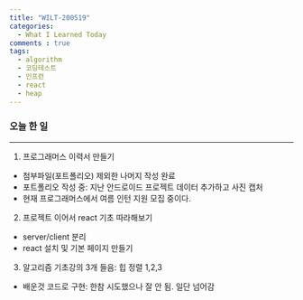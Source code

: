 ```yaml
---
title: "WILT-200519"
categories:
  - What I Learned Today
comments : true
tags:
  - algorithm
  - 코딩테스트
  - 인프런
  - react
  - heap
---
```


### 오늘 한 일
----

1. 프로그래머스 이력서 만들기
  - 첨부파일(포트폴리오) 제외한 나머지 작성 완료
  - 포트폴리오 작성 중: 지난 안드로이드 프로젝트 데이터 추가하고 사진 캡처
  - 현재 프로그래머스에서 여름 인턴 지원 모집 중이다.<br>

2. 프로젝트 이어서 react 기초 따라해보기
  - server/client 분리
  - react 설치 및 기본 페이지 만들기<br>

3. 알고리즘 기초강의 3개 들음: 힙 정렬 1,2,3
  - 배운것 코드로 구현: 한참 시도했으나 잘 안 됨. 일단 넘어감<br>

